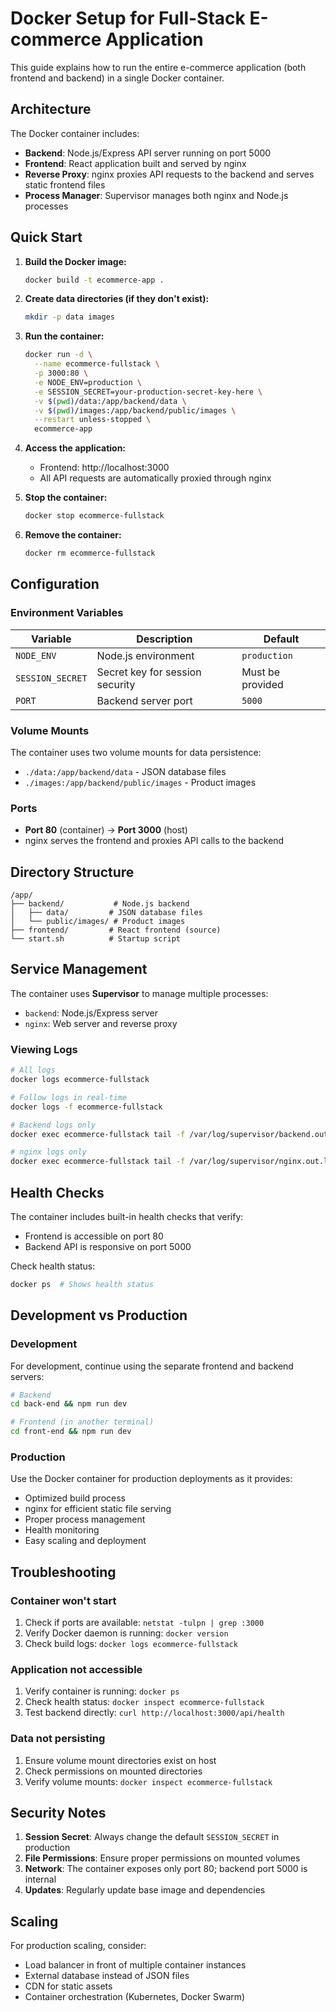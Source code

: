 # Docker Setup for Full-Stack E-commerce Application

This guide explains how to run the entire e-commerce application (both frontend and backend) in a single Docker container.

## Architecture

The Docker container includes:
- **Backend**: Node.js/Express API server running on port 5000
- **Frontend**: React application built and served by nginx
- **Reverse Proxy**: nginx proxies API requests to the backend and serves static frontend files
- **Process Manager**: Supervisor manages both nginx and Node.js processes

## Quick Start

1. **Build the Docker image:**
   ```bash
   docker build -t ecommerce-app .
   ```

2. **Create data directories (if they don't exist):**
   ```bash
   mkdir -p data images
   ```

3. **Run the container:**
   ```bash
   docker run -d \
     --name ecommerce-fullstack \
     -p 3000:80 \
     -e NODE_ENV=production \
     -e SESSION_SECRET=your-production-secret-key-here \
     -v $(pwd)/data:/app/backend/data \
     -v $(pwd)/images:/app/backend/public/images \
     --restart unless-stopped \
     ecommerce-app
   ```

4. **Access the application:**
   - Frontend: http://localhost:3000
   - All API requests are automatically proxied through nginx

5. **Stop the container:**
   ```bash
   docker stop ecommerce-fullstack
   ```

6. **Remove the container:**
   ```bash
   docker rm ecommerce-fullstack
   ```

## Configuration

### Environment Variables

| Variable | Description | Default |
|----------|-------------|---------|
| `NODE_ENV` | Node.js environment | `production` |
| `SESSION_SECRET` | Secret key for session security | Must be provided |
| `PORT` | Backend server port | `5000` |

### Volume Mounts

The container uses two volume mounts for data persistence:

- `./data:/app/backend/data` - JSON database files
- `./images:/app/backend/public/images` - Product images

### Ports

- **Port 80** (container) → **Port 3000** (host)
- nginx serves the frontend and proxies API calls to the backend

## Directory Structure

```
/app/
├── backend/           # Node.js backend
│   ├── data/         # JSON database files
│   └── public/images/ # Product images
├── frontend/         # React frontend (source)
└── start.sh          # Startup script
```

## Service Management

The container uses **Supervisor** to manage multiple processes:

- `backend`: Node.js/Express server
- `nginx`: Web server and reverse proxy

### Viewing Logs

```bash
# All logs
docker logs ecommerce-fullstack

# Follow logs in real-time
docker logs -f ecommerce-fullstack

# Backend logs only
docker exec ecommerce-fullstack tail -f /var/log/supervisor/backend.out.log

# nginx logs only
docker exec ecommerce-fullstack tail -f /var/log/supervisor/nginx.out.log
```

## Health Checks

The container includes built-in health checks that verify:
- Frontend is accessible on port 80
- Backend API is responsive on port 5000

Check health status:
```bash
docker ps  # Shows health status
```

## Development vs Production

### Development
For development, continue using the separate frontend and backend servers:
```bash
# Backend
cd back-end && npm run dev

# Frontend (in another terminal)
cd front-end && npm run dev
```

### Production
Use the Docker container for production deployments as it provides:
- Optimized build process
- nginx for efficient static file serving
- Proper process management
- Health monitoring
- Easy scaling and deployment

## Troubleshooting

### Container won't start
1. Check if ports are available: `netstat -tulpn | grep :3000`
2. Verify Docker daemon is running: `docker version`
3. Check build logs: `docker logs ecommerce-fullstack`

### Application not accessible
1. Verify container is running: `docker ps`
2. Check health status: `docker inspect ecommerce-fullstack`
3. Test backend directly: `curl http://localhost:3000/api/health`

### Data not persisting
1. Ensure volume mount directories exist on host
2. Check permissions on mounted directories
3. Verify volume mounts: `docker inspect ecommerce-fullstack`

## Security Notes

1. **Session Secret**: Always change the default `SESSION_SECRET` in production
2. **File Permissions**: Ensure proper permissions on mounted volumes
3. **Network**: The container exposes only port 80; backend port 5000 is internal
4. **Updates**: Regularly update base image and dependencies

## Scaling

For production scaling, consider:
- Load balancer in front of multiple container instances
- External database instead of JSON files
- CDN for static assets
- Container orchestration (Kubernetes, Docker Swarm)
